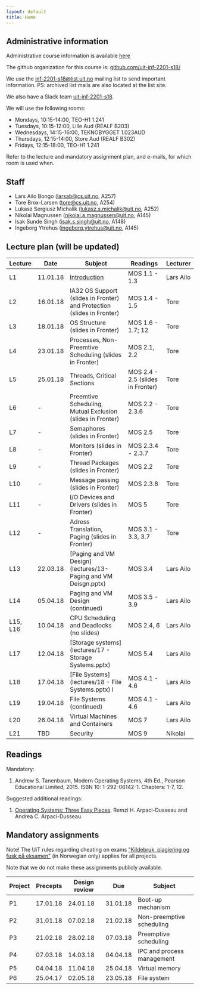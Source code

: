 ```yaml
---
layout: default
title: Home
---
```


## Administrative information

Administrative course information is available [here](https://uit.no/utdanning/emner/emne/540538/inf-2201?ar=2018&semester=V)

The github organization for this course is: [github.com/uit-inf-2201-s18/](https://github.com/uit-inf-2201-s18/)

We use the [inf-2201-s18@list.uit.no](https://list.uit.no/sympa/info/inf-2201-s18) mailing list to send important information. PS: archived list mails are also located at the list site.

We also have a Slack team [uit-inf-2201-s18](https://uit-inf-2201-s18.slack.com).

We will use the following rooms:

* Mondays, 10:15-14:00, TEO-H1 1.241
* Tuesdays, 10:15-12:00, Lille Aud (REALF B203)
* Wednesdays, 14:15-16:00, TEKNOBYGGET 1.023AUD
* Thursdays, 12:15-14:00, Store Aud (REALF B302)
* Fridays, 12:15-18:00, TEO-H1 1.241

Refer to the lecture and mandatory assignment plan, and e-mails, for which room is used when.

## Staff

* Lars Ailo Bongo (larsab@cs.uit.no, A257)
* Tore Brox-Larsen (tore@cs.uit.no, A254)
* Lukasz Sergiusz Michalik (lukasz.s.michalik@uit.no, A252)
* Nikolai Magnussen (nikolai.a.magnussen@uit.no, A145)
* Isak Sunde Singh (isak.s.singh@uit.no, A148)
* Ingeborg Ytrehus (ingeborg.ytrehus@uit.no, A145)

## Lecture plan (will be updated)

| Lecture | Date | Subject	    | Readings  | Lecturer  |
|---------|------|--------------|-----------|-----------|
| L1  | 11.01.18 | [Introduction](lectures/01-introduction.pptx) | MOS 1.1 - 1.3  | Lars Ailo |
| L2  | 16.01.18 | IA32 OS Support (slides in Fronter) and Protection (slides in Fronter) | MOS 1.4 - 1.5 | Tore |
| L3  | 18.01.18 | OS Structure (slides in Fronter) | MOS 1.6 - 1.7; 12 | Tore |
| L4  | 23.01.18 | Processes, Non-Preemtive Scheduling (slides in Fronter) | MOS 2.1, 2.2 | Tore |
| L5  | 25.01.18 | Threads, Critical Sections | MOS 2.4 - 2.5 (slides in Fronter) | Tore |
| L6  | - | Preemtive Scheduling, Mutual Exclusion (slides in Fronter) | MOS 2.2 - 2.3.6 | Tore |
| L7  | - | Semaphores (slides in Fronter) | MOS 2.5 | Tore |
| L8  | - | Monitors (slides in Fronter)  | MOS 2.3.4 - 2.3.7 | Tore |
| L9 | - | Thread Packages (slides in Fronter) | MOS 2.2 | Tore |
| L10 | - | Message passing (slides in Fronter) | MOS 2.3.8 | Tore |
| L11 | - | I/O Devices and Drivers (slides in Fronter) | MOS 5 | Tore |
| L12 | - | Adress Translation, Paging (slides in Fronter) | MOS 3.1 - 3.3, 3.7| Tore |
| L13 | 22.03.18 | [Paging and VM Design](lectures/13-Paging and VM Deisgn.pptx) | MOS 3.4 | Lars Ailo |
| L14 | 05.04.18 | Paging and VM Design (continued) | MOS 3.5 - 3.9 | Lars Ailo |
| L15, L16 | 10.04.18 | CPU Scheduling and Deadlocks (no slides) | MOS 2.4, 6 | Lars Ailo |
| L17 | 12.04.18 | [Storage systems](lectures/17 - Storage Systems.pptx) | MOS 5.4 | Lars Ailo |
| L18 | 17.04.18 | [File Systems](lectures/18 - File Systems.pptx) I | MOS 4.1 - 4.6 | Lars Ailo |
| L19 | 19.04.18 | File Systems (continued) | MOS 4.1 - 4.6 | Lars Ailo |
| L20 | 26.04.18 | Virtual Machines and Containers | MOS 7 | Lars Ailo |
| L21 | TBD      | Security | MOS 9 | Nikolai |



## Readings

Mandatory:

1. Andrew S. Tanenbaum, Modern Operating Systems, 4th Ed., Pearson Educational Limited, 2015. ISBN 10: 1-292-06142-1. Chapters: 1-7, 12.

Suggested additional readings:

1. [Operating Systems: Three Easy Pieces](http://pages.cs.wisc.edu/~remzi/OSTEP/). Remzi H. Arpaci-Dusseau and Andrea C. Arpaci-Dusseau.


## Mandatory assignments

Note! The UiT rules regarding cheating on exams ["Kildebruk, plagiering og fusk på eksamen"](https://uit.no/om/enhet/artikkel?p_document_id=473719&p_dimension_id=88138&men=28714) (in Norwegian only) applies for all projects.

Note that we do not make these assignments publicly available.

| Project |	Precepts | Design review | Due | Subject|
|---------|----------|----------|----------|---------|
| P1      | 17.01.18 | 24.01.18 | 31.01.18 | Boot-up mechanism |
| P2      | 31.01.18 | 07.02.18 | 21.02.18 | Non-preemptive scheduling |
| P3      | 21.02.18 | 28.02.18 | 07.03.18 | Preemptive scheduling |
| P4      | 07.03.18 | 14.03.18 | 04.04.18 | IPC and process management |
| P5      | 04.04.18 | 11.04.18 | 25.04.18 | Virtual memory |
| P6      | 25.04.17 | 02.05.18 | 23.05.18 | File system |
